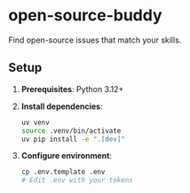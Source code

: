 # open-source-buddy
Find open-source issues that match your skills.

## Setup

1. **Prerequisites**: Python 3.12+

2. **Install dependencies**:
   ```bash
   uv venv
   source .venv/bin/activate
   uv pip install -e ".[dev]"
   ```

3. **Configure environment**:
   ```bash
   cp .env.template .env
   # Edit .env with your tokens
   ```
